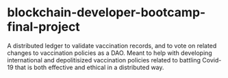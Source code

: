 # blockchain-developer-bootcamp-final-project
A distributed ledger to validate vaccination records, and to vote on related changes to vaccination policies as a DAO. Meant to help with developing international and depolitisized vaccination policies related to battling Covid-19 that is both effective and ethical in a distributed way.



